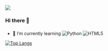 <!-- 
github 블로그는 html 또는 markdown 언어로 작성할 수 있다. 하나의 언어로만 써도 되고, 둘 다 함께 써도 된다.
지금 학교에서 프론트엔드 강의를 통해 html, css를 배우고 있으니 나는 html로 적을 것이다. 
-->
<!--
 내가 원하는 이미지는 물결치는 css 효과를 줘서, 모래사장과 일렁이는 파도처럼 보이게 하는 것이다.
-->
<img src="https://capsule-render.vercel.app/api?type=waving&color=#5AD2FF&height=300&section=header&text=%20eunnyoung&twinkling 7s&fontSize=90" />



### Hi there 👋

### 
- 🌱 I’m currently learning ![Python](https://img.shields.io/badge/python-3670A0?style=for-the-badge&logo=python&logoColor=ffdd54)
![HTML5](https://img.shields.io/badge/html5-%23E34F26.svg?style=for-the-badge&logo=html5&logoColor=white)




[![Top Langs](https://github-readme-stats.vercel.app/api/top-langs/?username=eunnyoung)](https://github.com/anuraghazra/github-readme-stats)


<!--
**eunnyoung/eunnyoung** is a ✨ _special_ ✨ repository because its `README.md` (this file) appears on your GitHub profile.

Here are some ideas to get you started:

- 🔭 I’m currently working on ...
- 🌱 I’m currently learning 
- 👯 I’m looking to collaborate on ...
- 🤔 I’m looking for help with ...
- 💬 Ask me about ...
- 📫 How to reach me: ...
- 😄 Pronouns: ...
- ⚡ Fun fact: ...
-->
